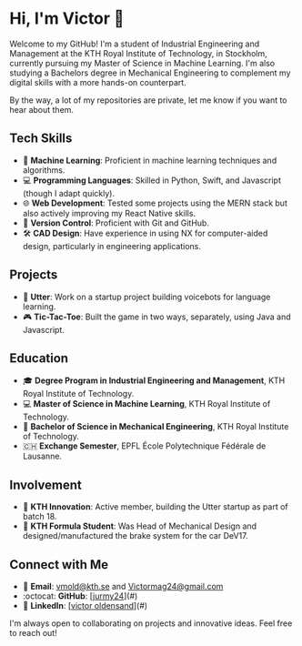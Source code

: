 # Hi, I'm Victor 👋

Welcome to my GitHub! I'm a student of Industrial Engineering and Management at the KTH Royal Institute of Technology, in Stockholm, currently pursuing my Master of Science in Machine Learning. I'm also studying a Bachelors degree in Mechanical Engineering to complement my digital skills with a more hands-on counterpart.

By the way, a lot of my repositories are private, let me know if you want to hear about them.

## Tech Skills

-   🤖 **Machine Learning**: Proficient in machine learning techniques and algorithms.
-   💻 **Programming Languages**: Skilled in Python, Swift, and Javascript (though I adapt quickly).
-   🌐 **Web Development**: Tested some projects using the MERN stack but also actively improving my React Native skills.
-   📁 **Version Control**: Proficient with Git and GitHub.
-   🛠️ **CAD Design**: Have experience in using NX for computer-aided design, particularly in engineering applications.

## Projects

-   💬 **Utter**: Work on a startup project building voicebots for language learning.
-   🎮 **Tic-Tac-Toe**: Built the game in two ways, separately, using Java and Javascript.

## Education

-   🎓 **Degree Program in Industrial Engineering and Management**, KTH Royal Institute of Technology.
-   💻 **Master of Science in Machine Learning**, KTH Royal Institute of Technology.
-   🔧 **Bachelor of Science in Mechanical Engineering**, KTH Royal Institute of Technology.
-   🇨🇭 **Exchange Semester**, EPFL École Polytechnique Fédérale de Lausanne.

## Involvement

-   🤖 **KTH Innovation**: Active member, building the Utter startup as part of batch 18.
-   🚗 **KTH Formula Student**: Was Head of Mechanical Design and designed/manufactured the brake system for the car DeV17.

## Connect with Me

-   📧 **Email**: vmold@kth.se and Victormag24@gmail.com
-   :octocat: **GitHub**: [[jurmy24](https://github.com/jurmy24)](#)
-   👔 **LinkedIn**: [[victor oldensand](https://www.linkedin.com/in/victor-oldensand/)](#)

I'm always open to collaborating on projects and innovative ideas. Feel free to reach out!
